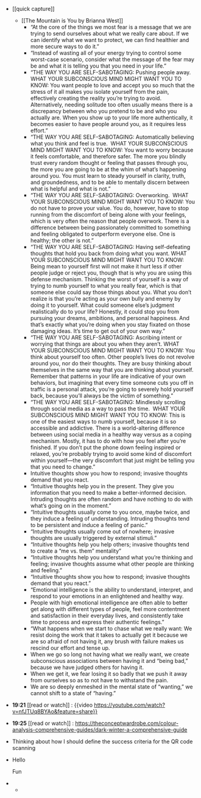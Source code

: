 - [[quick capture]]
	- [[The Mountain is You by Brianna West]]
		- “At the core of the things we most fear is a message that we are trying to send ourselves about what we really care about. If we can identify what we want to protect, we can find healthier and more secure ways to do it.”
		- “Instead of wasting all of your energy trying to control some worst-case scenario, consider what the message of the fear may be and what it is telling you that you need in your life.”
		- “THE WAY YOU ARE SELF-SABOTAGING: Pushing people away.
		  WHAT YOUR SUBCONSCIOUS MIND MIGHT WANT YOU TO
		  KNOW: You want people to love and accept you so much that the stress of it all makes you isolate yourself from the pain, effectively creating the reality you’re trying to avoid. Alternatively, needing solitude too often usually means there is a discrepancy between who you pretend to be and who you actually are. When you show up to your life more authentically, it becomes easier to have people around you, as it requires less effort.”
		- “THE WAY YOU ARE SELF-SABOTAGING: Automatically believing what you think and feel is true. 
		  WHAT YOUR SUBCONSCIOUS MIND MIGHT WANT YOU TO
		  KNOW: You want to worry because it feels comfortable, and therefore safer. The more you blindly trust every random thought or feeling that passes through you, the more you are going to be at the whim of what’s happening around you. You must learn to steady yourself in clarity, truth, and groundedness, and to be able to mentally discern between what is helpful and what is not.”
		- “THE WAY YOU ARE SELF-SABOTAGING: Overworking. 
		  WHAT YOUR SUBCONSCIOUS MIND MIGHT WANT YOU TO
		  KNOW: You do not have to prove your value. You do, however, have to stop running from the discomfort of being alone with your feelings, which is very often the reason that people overwork. There is a difference between being passionately committed to something and feeling obligated to outperform everyone else. One is healthy; the other is not.”
		- “THE WAY YOU ARE SELF-SABOTAGING: Having self-defeating thoughts that hold you back from doing what you want.
		  WHAT YOUR SUBCONSCIOUS MIND MIGHT WANT YOU TO
		  KNOW: Being mean to yourself first will not make it hurt less if other people judge or reject you, though that is why you are using this defense mechanism. Thinking the worst of yourself is a way of trying to numb yourself to what you really fear, which is that someone else could say those things about you. What you don’t realize is that you’re acting as your own bully and enemy by doing it to yourself. What could someone else’s judgment realistically do to your life? Honestly, it could stop you from pursuing your dreams, ambitions, and personal happiness. And that’s exactly what you’re doing when you stay fixated on those damaging ideas. It’s time to get out of your own way.”
		- “THE WAY YOU ARE SELF-SABOTAGING: Ascribing intent or worrying that things are about you when they aren’t.
		  WHAT YOUR SUBCONSCIOUS MIND MIGHT WANT YOU TO
		  KNOW: You think about yourself too often. Other people’s lives do not revolve around you, nor do their thoughts. They are busy thinking about themselves in the same way that you are thinking about yourself. Remember that patterns in your life are indicative of your own behaviors, but imagining that every time someone cuts you off in traffic is a personal attack, you’re going to severely hold yourself back, because you’ll always be the victim of something.”
		- “THE WAY YOU ARE SELF-SABOTAGING: Mindlessly scrolling through social media as a way to pass the time. 
		  WHAT YOUR SUBCONSCIOUS MIND MIGHT WANT YOU
		  TO KNOW: This is one of the easiest ways to numb yourself, because it is so accessible and addictive. There is a world-altering difference between using social media in a healthy way versus as a coping mechanism. Mostly, it has to do with how you feel after you’re finished. If you don’t put the phone down feeling inspired or relaxed, you’re probably trying to avoid some kind of discomfort within yourself—the very discomfort that just might be telling you that you need to change.”
		- Intuitive thoughts show you how to respond; invasive thoughts demand that you react.
		- “Intuitive thoughts help you in the present. They give you information that you need to make a better-informed decision. Intruding thoughts are often random and have nothing to do with what’s going on in the moment.”
		- “Intuitive thoughts usually come to you once, maybe twice, and they induce a feeling of understanding. Intruding thoughts tend to be persistent and induce a feeling of panic.”
		- “Intuitive thoughts usually come out of nowhere; invasive thoughts are usually triggered by external stimuli.”
		- “Intuitive thoughts help you help others; invasive thoughts tend to create a “me vs. them” mentality”
		- “Intuitive thoughts help you understand what you’re thinking and feeling; invasive thoughts assume what other people are thinking and feeling.”
		- “Intuitive thoughts show you how to respond; invasive thoughts demand that you react.”
		- “Emotional intelligence is the ability to understand, interpret, and respond to your emotions in an enlightened and healthy way.
		- People with high emotional intelligence are often able to better get along with different types of people, feel more contentment and satisfaction in their everyday lives, and consistently take time to process and express their authentic feelings.”
		- “What happens when we start to chase what we really want: We resist doing the work that it takes to actually get it because we are so afraid of not having it, any brush with failure makes us rescind our effort and tense up.
		- When we go so long not having what we really want, we create subconscious associations between having it and “being bad,” because we have judged others for having it.
		- When we get it, we fear losing it so badly that we push it away from ourselves so as to not have to withstand the pain.
		- We are so deeply enmeshed in the mental state of “wanting,” we cannot shift to a state of “having.”
- **19:21** [[read or watch]] :  {{video https://youtube.com/watch?v=nfJTUq8BYAo&feature=share}}
- **19:25** [[read or watch]] :  https://theconceptwardrobe.com/colour-analysis-comprehensive-guides/dark-winter-a-comprehensive-guide
- Thinking about how I should define the success criteria for the QR code scanning
- Hello
  
  Fun
-
	-